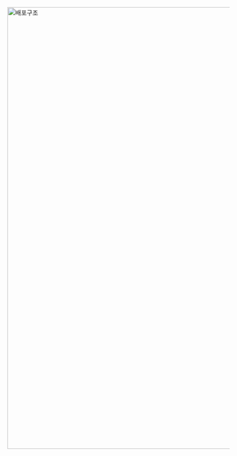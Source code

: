 <img src="https://https://github.com/projectmiluju/TIL/blob/main/202407/20240709/gitAction.png" width="1000" alt="배포구조"></img>
